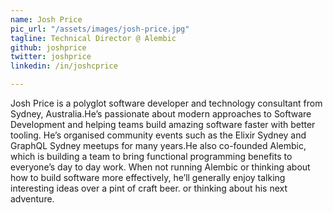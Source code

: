 ```yaml
---
name: Josh Price
pic_url: "/assets/images/josh-price.jpg"
tagline: Technical Director @ Alembic
github: joshprice
twitter: joshprice
linkedin: /in/joshcprice

---
```

Josh Price is a polyglot software developer and technology consultant from Sydney, Australia.He’s passionate about modern approaches to Software Development and helping teams build amazing software faster with better tooling. He’s organised community events such as the Elixir Sydney and GraphQL Sydney meetups for many years.He also co-founded Alembic, which is building a team to bring functional programming benefits to everyone’s day to day work. When not running Alembic or thinking about how to build software more effectively, he’ll generally enjoy talking interesting ideas over a pint of craft beer. or thinking about his next adventure.